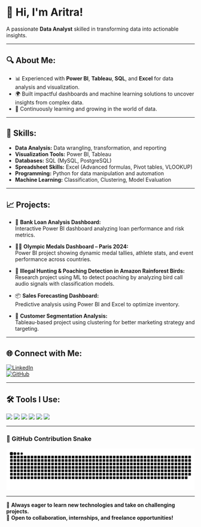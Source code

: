 # 👋 Hi, I'm Aritra!  
A passionate **Data Analyst** skilled in transforming data into actionable insights.

---

## 🔍 **About Me:**

* 📊 Experienced with **Power BI**, **Tableau**, **SQL**, and **Excel** for data analysis and visualization.
* 🌍 Built impactful dashboards and machine learning solutions to uncover insights from complex data.
* 🚀 Continuously learning and growing in the world of data.

---

## 💼 **Skills:**

* **Data Analysis:** Data wrangling, transformation, and reporting  
* **Visualization Tools:** Power BI, Tableau  
* **Databases:** SQL (MySQL, PostgreSQL)  
* **Spreadsheet Skills:** Excel (Advanced formulas, Pivot tables, VLOOKUP)  
* **Programming:** Python for data manipulation and automation  
* **Machine Learning:** Classification, Clustering, Model Evaluation  

---

## 📈 **Projects:**

- 🔢 **Bank Loan Analysis Dashboard:**  
  Interactive Power BI dashboard analyzing loan performance and risk metrics.

- 🏋️‍♂️ **Olympic Medals Dashboard – Paris 2024:**  
  Power BI project showing dynamic medal tallies, athlete stats, and event performance across countries.

- 🌳 **Illegal Hunting & Poaching Detection in Amazon Rainforest Birds:**  
  Research project using ML to detect poaching by analyzing bird call audio signals with classification models.

- 📦 **Sales Forecasting Dashboard:**  
  Predictive analysis using Power BI and Excel to optimize inventory.

- 🧠 **Customer Segmentation Analysis:**  
  Tableau-based project using clustering for better marketing strategy and targeting.

---

## 🌐 **Connect with Me:**

[![LinkedIn](https://img.shields.io/badge/LinkedIn-Connect-blue)](https://www.linkedin.com/in/aritrasadhukhan)  
[![GitHub](https://img.shields.io/badge/GitHub-Follow-black)](https://github.com/your-github-username)

---

## 🛠️ **Tools I Use:**

<img src="https://img.shields.io/badge/Power%20BI-FAE042?style=for-the-badge&logo=powerbi&logoColor=black" />
<img src="https://img.shields.io/badge/Tableau-E97627?style=for-the-badge&logo=tableau&logoColor=white" />
<img src="https://img.shields.io/badge/SQL-4479A1?style=for-the-badge&logo=postgresql&logoColor=white" />
<img src="https://img.shields.io/badge/Excel-217346?style=for-the-badge&logo=microsoft-excel&logoColor=white" />
<img src="https://img.shields.io/badge/Python-3776AB?style=for-the-badge&logo=python&logoColor=white" />
<img src="https://img.shields.io/badge/Machine%20Learning-FF6F61?style=for-the-badge&logo=scikit-learn&logoColor=white" />

---

### 🐍 GitHub Contribution Snake

![GitHub Snake Light](https://raw.githubusercontent.com/AritraSadhukhan/AritraSadhukhan/output/github-snake.svg)

---

🌱 **Always eager to learn new technologies and take on challenging projects.**  
🔎 **Open to collaboration, internships, and freelance opportunities!**

